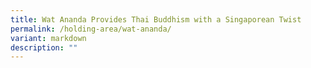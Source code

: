 ```yaml
---
title: Wat Ananda Provides Thai Buddhism with a Singaporean Twist
permalink: /holding-area/wat-ananda/
variant: markdown
description: ""
---
```

